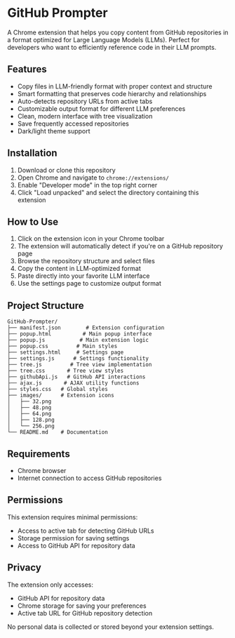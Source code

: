 # GitHub Prompter

A Chrome extension that helps you copy content from GitHub repositories in a format optimized for Large Language Models (LLMs). Perfect for developers who want to efficiently reference code in their LLM prompts.

## Features

- Copy files in LLM-friendly format with proper context and structure
- Smart formatting that preserves code hierarchy and relationships
- Auto-detects repository URLs from active tabs
- Customizable output format for different LLM preferences
- Clean, modern interface with tree visualization
- Save frequently accessed repositories
- Dark/light theme support

## Installation

1. Download or clone this repository
2. Open Chrome and navigate to `chrome://extensions/`
3. Enable "Developer mode" in the top right corner
4. Click "Load unpacked" and select the directory containing this extension

## How to Use

1. Click on the extension icon in your Chrome toolbar
2. The extension will automatically detect if you're on a GitHub repository page
3. Browse the repository structure and select files
4. Copy the content in LLM-optimized format
5. Paste directly into your favorite LLM interface
6. Use the settings page to customize output format

## Project Structure

```
GitHub-Prompter/
├── manifest.json        # Extension configuration
├── popup.html          # Main popup interface
├── popup.js           # Main extension logic
├── popup.css         # Main styles
├── settings.html     # Settings page
├── settings.js      # Settings functionality
├── tree.js         # Tree view implementation
├── tree.css       # Tree view styles
├── githubApi.js   # GitHub API interactions
├── ajax.js       # AJAX utility functions
├── styles.css   # Global styles
├── images/      # Extension icons
│   ├── 32.png
│   ├── 48.png
│   ├── 64.png
│   ├── 128.png
│   └── 256.png
└── README.md    # Documentation
```

## Requirements

- Chrome browser
- Internet connection to access GitHub repositories

## Permissions

This extension requires minimal permissions:
- Access to active tab for detecting GitHub URLs
- Storage permission for saving settings
- Access to GitHub API for repository data

## Privacy

The extension only accesses:
- GitHub API for repository data
- Chrome storage for saving your preferences
- Active tab URL for GitHub repository detection

No personal data is collected or stored beyond your extension settings.